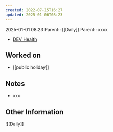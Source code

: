 ```yaml
---
created: 2022-07-15T16:27
updated: 2025-01-06T08:23
---
```

2025-01-01 08:23
Parent:: [[Daily]] 
Parent:: xxxx

- [DEV Health](https://health-configdev.mixtelematics.com/public/mapshow.htm?id=2001&mapid=1A35514B-E08F-4B7C-90B8-CD1774AE8CA3)

## Worked on

- [[public holiday]]

## Notes

- xxx

## Other Information

![[Daily]]
